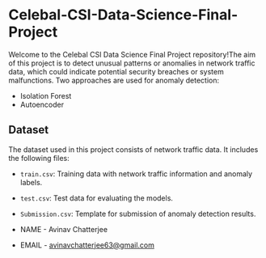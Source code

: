 # Celebal-CSI-Data-Science-Final-Project
Welcome to the Celebal CSI Data Science Final Project repository!The aim of this project is to detect unusual patterns or anomalies in network traffic data, which could indicate potential security breaches or system malfunctions. Two approaches are used for anomaly detection:
- Isolation Forest
- Autoencoder

## Dataset

The dataset used in this project consists of network traffic data. It includes the following files:
- `train.csv`: Training data with network traffic information and anomaly labels.
- `test.csv`: Test data for evaluating the models.
- `Submission.csv`: Template for submission of anomaly detection results.

- NAME - Avinav Chatterjee
- EMAIL - avinavchatterjee63@gmail.com

